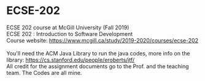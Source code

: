 # ECSE-202
ECSE 202 course at McGill University (Fall 2019) <br />
ECSE 202 : Introduction to Software Development <br />
Course website: https://www.mcgill.ca/study/2019-2020/courses/ecse-202 <br /> <br />
You'll need the ACM Java Library to run the java codes, more info on the library: https://cs.stanford.edu/people/eroberts/jtf/ <br />
All credit for the assignment documents go to the Prof. and the teaching team. The Codes are all mine.
